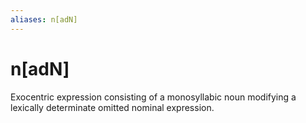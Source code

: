 ```yaml
---
aliases: n[adN]
---
```

# n[adN]

Exocentric expression consisting of a monosyllabic noun modifying a lexically determinate omitted nominal expression.